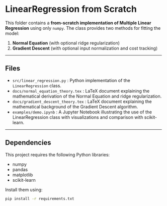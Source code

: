 # LinearRegression from Scratch

This folder contains a **from-scratch implementation of Multiple Linear Regression** using only `numpy`. The class provides two methods for fitting the model:

1. **Normal Equation** (with optional ridge regularization)
2. **Gradient Descent** (with optional input normalization and cost tracking)

---

## Files

- `src/linear_regression.py` : Python implementation of the `LinearRegression` class.
- `docs/normal_equation_theory.tex` : LaTeX document explaining the mathematical derivation of the Normal Equation and ridge regularization.
- `docs/gradient_descent_theory.tex` : LaTeX document explaining the mathematical background of the Gradient Descent algorithm.
- `examples/demo.ipynb` : A Jupyter Notebook illustrating the use of the LinearRegression class with visualizations and comparison with scikit-learn.

---

## Dependencies

This project requires the following Python libraries:

- numpy
- pandas
- matplotlib
- scikit-learn

Install them using:

```bash
pip install -r requirements.txt
